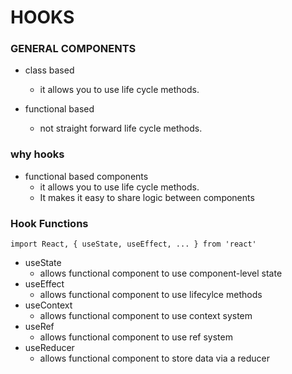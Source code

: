 # HOOKS

### GENERAL COMPONENTS

  * class based
    - it allows you to use life cycle methods.

  * functional based
    - not straight forward life cycle methods.

### why hooks

  * functional based components
    - it allows you to use life cycle methods.
    - It makes it easy to share logic between components

### Hook Functions

  ```
  import React, { useState, useEffect, ... } from 'react'
  ```

  * useState
    - allows functional component to use component-level state
  * useEffect
    - allows functional component to use lifecylce methods
  * useContext
    - allows functional component to use context system
  * useRef
    - allows functional component to use ref system
  * useReducer
    - allows functional component to store data via a reducer